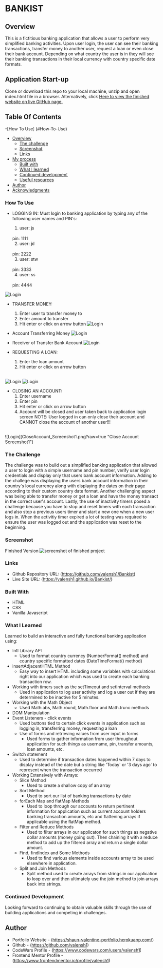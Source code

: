 # BANKIST

## Overview
This is a fictitious banking application that allows a user to perform very simplified banking activities. Upon user login, the user can see their banking transactions, transfer money to another user, request a loan or even close their bank account. Depending on what country the user is in they will see their banking transactions in their local currency with country specific date formats.

## Application Start-up

Clone or download this repo to your local machine, unzip and open index.html file in a browser.
Alternatively, click [Here to view the finished website on live GitHub page.]( https://valensh1.github.io/Bankist/ )
<br>

## Table Of Contents

-[How To Use] (#How-To-Use)
- [Overview](#overview)
  - [The challenge](#the-challenge)
  - [Screenshot](#screenshot)
  - [Links](#links)
- [My process](#my-process)
  - [Built with](#built-with)
  - [What I learned](#what-i-learned)
  - [Continued development](#continued-development)
  - [Useful resources](#useful-resources)
- [Author](#author)
- [Acknowledgments](#acknowledgments)


### How To Use

* LOGGING IN: Must login to banking application by typing any of the following user names and PIN's:
  1. user: js
    <br>
      pin: 1111
  
  2. user: jd
  <br>
     pin: 2222

  3. user: stw
  <br>
     pin: 3333

  4. user: ss
  <br>
     pin: 4444

![Login](Login_Screenshot.png?raw=true "screenshot of login")

* TRANSFER MONEY:
  1. Enter user to transfer money to
  2. Enter amount to transfer
  3. Hit enter or click on arrow button
![Login](TransferMoney_Screenshot1.png?raw=true "Transfer Money Screenshot1")


* Account Transferring Money
![Login](TransferMoney_Screenshot2.png?raw=true "Transfer Money Screenshot2")


* Receiver of Transfer Bank Account
![Login](TransferMoney_Screenshot3.png?raw=true "Transfer Money Screenshot3")

* REQUESTING A LOAN:
  1. Enter the loan amount
  2. Hit enter or click on arrow button
  <br>

![Login](Loan_Screenshot1.png?raw=true "Loan Screenshot1")
![Login](Loan_Screenshot2.png?raw=true "Loan Screenshot2")


* CLOSING AN ACCOUNT:
  1. Enter username
  2. Enter pin
  3. Hit enter or click on arrow button
  4. Account will be closed and user taken back to application login screen
NOTE: User logged in can only close their account and CANNOT close the account of another user!!!
<br>
![Login](CloseAccount_Screenshot1.png?raw=true "Close Account Screenshot1")


### The Challenge

The challenge was to build out a simplified banking application that allowed a user to login with a simple username and pin number, verify user login credentials and display only that users bank account information. Adding to the challege was displaying the users bank account information in their country's local currency along with displaying the dates on their page according to their custom country date format. Another challenging aspect was being able to transfer money or get a loan and have the money transact in the correct user's account. Lastly, the use of inactivity timers posed a challenge because you have to stop and reset timers with each transaction and also stop a previous users timer and start a new one when a new user logs in. When the activitiy timer expired a lot of testing was required to ensure the user was logged out and the application was reset to the beginning.

### Screenshot

Finished Version
![screenshot of finished project](Final_Application_Screenshot.png?raw=true "screenshot of finished project")


### Links

- Github Repository URL: (https://github.com/valensh1/Bankist)
- Live Site URL: (https://valensh1.github.io/Bankist/)

### Built With

- HTML
- CSS
- Vanilla Javascript

### What I Learned

Learned to build an interactive and fully functional banking application using:
- Intl Library API
  - Used to format country currency (NumberFormat() method) and country specific formatted dates (DateTimeFormat() method)
- insertAdjacentHTML Method
  - Easy way to insert HTML including some variables with calculations right into our application which was used to create each banking transaction row.
- Working with timers such as the setTimeout and setInterval methods
  - Used in application to log user activity and log a user out if they are determined to be inactive for 5 minutes.
- Working with the Math Object
  - Used Math.abs, Math.round, Math.floor and Math.trunc methods
- DOM Manipulation
- Event Listeners - click events
  - Used buttons tied to certain click events in application such as logging in, transferring money, requesting a loan
  - Use of forms and retrieving values from user input in forms
    - Used forms to gather information from user throughout application for such things as username, pin, transfer amounts, loan amounts, etc.
- Switch statement
  - Used to determine if transaction dates happened within 7 days to display instead of the date but a string like 'Today' or '3 days ago' to represent when the transaction occurred
- Working Extensively with Arrays:
  - Slice Method
    - Used to create a shallow copy of an array
  - Sort Method
    - Used to sort our list of banking transactions by date
  - forEach Map and flatMap Methods
    - Used to loop through our accounts to return pertinent information for application such as current account holders banking transaction amounts, etc and flattening arrays if applicable using the flatMap method.
  - Filter and Reduce Methods
    - Used to filter arrays in our applicaton for such things as negative dollar amounts (money going out). Then chaining it with a reduce method to add up the filtered array and return a single dollar amount.
  - Find, findIndex and Some Methods
    - Used to find various elements inside accounts array to be used elsewhere in application.
  - Split and Join Methods
    - Split method used to create arrays from strings in our application to loop over and then ultimately use the join method to join arrays back into strings.




### Continued Development

Looking forward to continuing to obtain valuable skills through the use of building applications and competing in challenges.

## Author

- Portfolio Website - (https://shaun-valentine-portfolio.herokuapp.com/)
- Github - (https://github.com/valensh1)
- CodeWars Profile - (https://www.codewars.com/users/valensh1)
- Frontend Mentor Profile - (https://www.frontendmentor.io/profile/valensh1)



